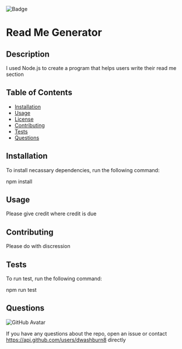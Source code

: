 
![Badge](https://img.shields.io/badge/license-MIT-brightgreen.svg)

# Read Me Generator
                          
## Description
                          
I used Node.js to create a program that helps users write their read me section
                          
## Table of Contents
                          
* [Installation](#installation)
* [Usage](#usage)
* [License](#license)
* [Contributing](#contributing)
* [Tests](#tests)
* [Questions](#questions)
                          
## Installation
                          
To install necassary dependencies, run the following command:
                          
npm install
                          
## Usage
                          
Please give credit where credit is due
                          
## Contributing
                          
Please do with discression
                          
## Tests 
                          
To run test, run the following command:
                          
npm run test
                          
## Questions
                          
![GitHub Avatar](https://avatars0.githubusercontent.com/u/58758770?v=4)
            
If you have any questions about the repo, open an issue or contact https://api.github.com/users/dwashburn8 directly
            
